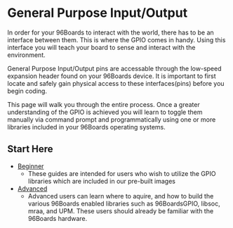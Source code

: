 # General Purpose Input/Output

In order for your 96Boards to interact with the world, there has to be an interface between them. This is where the GPIO comes in handy. Using this       interface you will teach your board to sense and interact with the environment.

General Purpose Input/Output pins are accessable through the low-speed expansion header found on your 96Boards device. It is important to first locate and safely gain physical access to these interfaces(pins) before you begin coding.

This page will walk you through the entire process. Once a greater understanding of the GPIO is achieved you will learn to toggle them manually via command prompt and programmatically using one or more libraries included in your 96Boards operating systems.

## Start Here

- [Beginner](96BoardsGPIO.README.md)
   - These guides are intended for users who wish to utilize the GPIO libraries which are included in our pre-built images
- [Advanced](Libsoc/README.md)
   - Advanced users can learn where to aquire, and how to build the various 96Boards enabled libraries such as 96BoardsGPIO, libsoc, mraa, and UPM. These users should already be familiar with the 96Boards hardware.